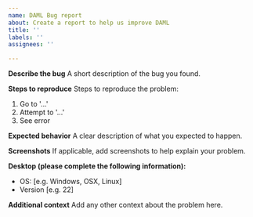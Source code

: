 ```yaml
---
name: DAML Bug report
about: Create a report to help us improve DAML
title: ''
labels: ''
assignees: ''

---
```


**Describe the bug**
A short description of the bug you found.

**Steps to reproduce**
Steps to reproduce the problem:
1. Go to '...'
2. Attempt to '...'
3. See error

**Expected behavior**
A clear description of what you expected to happen.

**Screenshots**
If applicable, add screenshots to help explain your problem.

**Desktop (please complete the following information):**
 - OS: [e.g. Windows, OSX, Linux]
 - Version [e.g. 22]

**Additional context**
Add any other context about the problem here.
